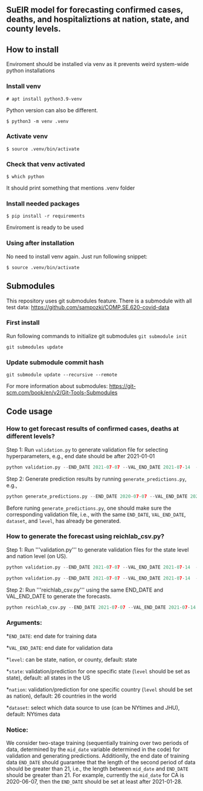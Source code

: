 
## SuEIR model for forecasting confirmed cases, deaths, and hospitaliztions at nation, state, and county levels.

## How to install

Enviroment should be installed via venv as it prevents weird system-wide python installations

### Install venv

```# apt install python3.9-venv ```

Python version can also be different.

```$ python3 -m venv .venv```

### Activate venv
```$ source .venv/bin/activate```

### Check that venv activated

```$ which python```

It should print something that mentions .venv folder

### Install needed packages

```$ pip install -r requirements```

Enviroment is ready to be used

### Using after installation

No need to install venv again. Just run following snippet:

```$ source .venv/bin/activate```

## Submodules

This repository uses git submodules feature. There is a submodule with all test data: https://github.com/sampozki/COMP.SE.620-covid-data

### First install

Run following commands to initialize git submodules
```git submodule init```

```git submodules update```

### Update submodule commit hash

```git submodule update --recursive --remote```

For more information about submodules: https://git-scm.com/book/en/v2/Git-Tools-Submodules

## Code usage

### How to get forecast results of confirmed cases, deaths at different levels?

Step 1: Run ```validation.py``` to generate validation file for selecting hyperparameters, e.g., end date should be after 2021-01-01
```python
python validation.py --END_DATE 2021-07-07 --VAL_END_DATE 2021-07-14  --dataset NYtimes --level state
```

Step 2: Generate prediction results by running ```generate_predictions.py```, e.g.,
```python
python generate_predictions.py --END_DATE 2020-07-07 --VAL_END_DATE 2020-07-14 --dataset NYtimes --level state
```
Before runing ```generate_predictions.py```, one should make sure the corresponding validation file, i.e., with the same ```END_DATE```, ```VAL_END_DATE```, ```dataset```, and ```level```, has already be generated.

### How to generate the forecast using reichlab_csv.py?

Step 1: Run '''validation.py''' to generate validation files for the state level and nation level (on US).

```python
python validation.py --END_DATE 2021-07-07 --VAL_END_DATE 2021-07-14  --dataset JHU --level state
```
```python
python validation.py --END_DATE 2021-07-07 --VAL_END_DATE 2021-07-14  --dataset JHU --level nation --nation US
```

Step 2: Run '''reichlab_csv.py''' using the same END_DATE and VAL_END_DATE to generate the forecasts.
```python
python reichlab_csv.py --END_DATE 2021-07-07 --VAL_END_DATE 2021-07-14
```
### Arguments:
*```END_DATE```: end date for training data

*```VAL_END_DATE```: end date for validation data

*```level```: can be state, nation, or county, default: state

*```state```: validation/prediction for one specific state (```level``` should be set as state), default: all states in the US 

*```nation```: validation/prediction for one specific country (```level``` should be set as nation), default: 26 countries in the world

*```dataset```: select which data source to use (can be NYtimes and JHU), default: NYtimes data

### Notice:
We consider two-stage training (sequentially training over two periods of data, determined by the ```mid_date``` variable determined in the code) for validation and generating predictions. Additionlly, the end date of training data ```END_DATE``` should guarantee that the length of the second period of data should be greater than 21, i.e., the length between ```mid_date``` and ```END_DATE``` should be greater than 21. For example, currently the ```mid_date``` for CA is 2020-06-07, then the ```END_DATE``` should be set at least after 2021-01-28.

